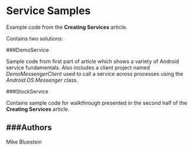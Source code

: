 Service Samples
===============

Example code from the **Creating Services** article.

Contains two solutions:

###DemoService

Sample code from first part of article which shows a variety of Android service fundamentals. Also includes a client project named *DemoMessengerClient* used to call a service across processes using the *Android.OS.Messenger* class.

###StockService

Contains sample code for walkthrough presented in the second half of the **Creating Services** article.

###Authors
---
Mike Bluestein